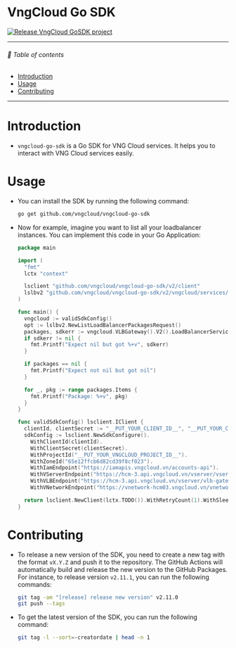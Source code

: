 # VngCloud Go SDK

[![Release VngCloud GoSDK project](https://github.com/vngcloud/vngcloud-go-sdk/actions/workflows/release_build.yml/badge.svg)](https://github.com/vngcloud/vngcloud-go-sdk/actions/workflows/release_build.yml)

<hr>

###### 🌈 Table of contents

- [Introduction](#introduction)
- [Usage](#usage)
- [Contributing](#contributing)

<hr>

# Introduction

- `vngcloud-go-sdk` is a Go SDK for VNG Cloud services. It helps you to interact with VNG Cloud services easily.

# Usage
- You can install the SDK by running the following command:
  ```bash
  go get github.com/vngcloud/vngcloud-go-sdk
  ```

- Now for example, imagine you want to list all your loadbalancer instances. You can implement this code in your Go Application:
  ```go
  package main

  import (
    "fmt"
    lctx "context"

    lsclient "github.com/vngcloud/vngcloud-go-sdk/v2/client"
    lslbv2 "github.com/vngcloud/vngcloud-go-sdk/v2/vngcloud/services/loadbalancer/v2"
  )

  func main() {
    vngcloud := validSdkConfig()
    opt := lslbv2.NewListLoadBalancerPackagesRequest()
    packages, sdkerr := vngcloud.VLBGateway().V2().LoadBalancerService().ListLoadBalancerPackages(opt)
    if sdkerr != nil {
      fmt.Printf("Expect nil but got %+v", sdkerr)
    }

    if packages == nil {
      fmt.Printf("Expect not nil but got nil")
    }

    for _, pkg := range packages.Items {
      fmt.Printf("Package: %+v", pkg)
    }
  }

  func validSdkConfig() lsclient.IClient {
    clientId, clientSecret := "__PUT_YOUR_CLIENT_ID__", "__PUT_YOUR_CLIENT_SECRET__"
    sdkConfig := lsclient.NewSdkConfigure().
      WithClientId(clientId).
      WithClientSecret(clientSecret).
      WithProjectId("__PUT_YOUR_VNGCLOUD_PROJECT_ID__").
      WithZoneId("65e12ffcb6d82cd39f8cf023").
      WithIamEndpoint("https://iamapis.vngcloud.vn/accounts-api").
      WithVServerEndpoint("https://hcm-3.api.vngcloud.vn/vserver/vserver-gateway").
      WithVLBEndpoint("https://hcm-3.api.vngcloud.vn/vserver/vlb-gateway").
      WithVNetworkEndpoint("https://vnetwork-hcm03.vngcloud.vn/vnetwork-gateway/vnetwork")

    return lsclient.NewClient(lctx.TODO()).WithRetryCount(1).WithSleep(10).Configure(sdkConfig)
  }
  ```

# Contributing

- To release a new version of the SDK, you need to create a new tag with the format `vX.Y.Z` and push it to the repository. The GitHub Actions will automatically build and release the new version to the GitHub Packages. For instance, to release version `v2.11.1`, you can run the following commands:

  ```bash
  git tag -am "[release] release new version" v2.11.0
  git push --tags
  ```

- To get the latest version of the SDK, you can run the following command:
  ```bash
  git tag -l --sort=-creatordate | head -n 1
  ```
